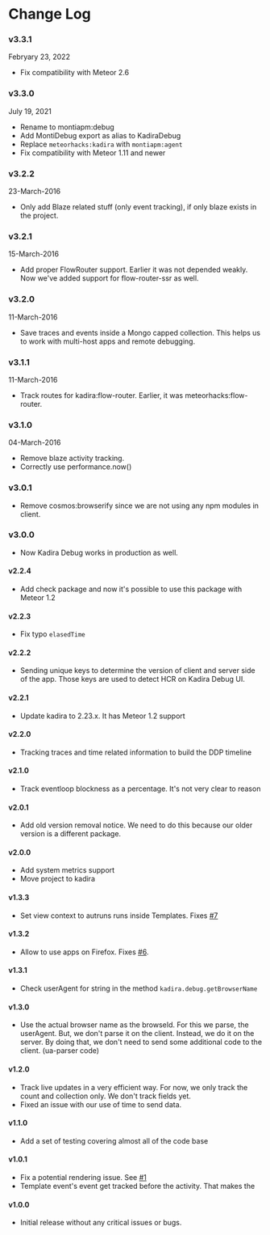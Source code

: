 # Change Log

### v3.3.1
Febryary 23, 2022

* Fix compatibility with Meteor 2.6

### v3.3.0
July 19, 2021

* Rename to montiapm:debug
* Add MontiDebug export as alias to KadiraDebug
* Replace `meteorhacks:kadira` with `montiapm:agent`
* Fix compatibility with Meteor 1.11 and newer

### v3.2.2
23-March-2016

* Only add Blaze related stuff (only event tracking), if only blaze exists in the project.

### v3.2.1
15-March-2016

* Add proper FlowRouter support. Earlier it was not depended weakly. Now we've added support for flow-router-ssr as well.

### v3.2.0
11-March-2016

* Save traces and events inside a Mongo capped collection. This helps us to work with multi-host apps and remote debugging.

### v3.1.1
11-March-2016

* Track routes for kadira:flow-router. Earlier, it was meteorhacks:flow-router.

### v3.1.0
04-March-2016

* Remove blaze activity tracking.
* Correctly use performance.now()

### v3.0.1
* Remove cosmos:browserify since we are not using any npm modules in client.

### v3.0.0
* Now Kadira Debug works in production as well.

#### v2.2.4
* Add check package and now it's possible to use this package with Meteor 1.2

#### v2.2.3
* Fix typo `elasedTime`

#### v2.2.2
* Sending unique keys to determine the version of client and server side of the app. Those keys are used to detect HCR on Kadira Debug UI.

#### v2.2.1
* Update kadira to 2.23.x. It has Meteor 1.2 support

#### v2.2.0
* Tracking traces and time related information to build the DDP timeline

#### v2.1.0
* Track eventloop blockness as a percentage. It's not very clear to reason

#### v2.0.1
* Add old version removal notice. We need to do this because our older version is a different package.

#### v2.0.0
* Add system metrics support
* Move project to kadira

#### v1.3.3
* Set view context to autruns runs inside Templates. Fixes [#7](https://github.com/meteorhacks/kadira-debug/issues/6)

#### v1.3.2

* Allow to use apps on Firefox. Fixes [#6](https://github.com/meteorhacks/kadira-debug/issues/6).

#### v1.3.1

* Check userAgent for string in the method `kadira.debug.getBrowserName`

#### v1.3.0
* Use the actual browser name as the browseId. For this we parse, the userAgent. But, we don't parse it on the client. Instead, we do it on the server. By doing that, we don't need to send some additional code to the client. (ua-parser code)

#### v1.2.0
* Track live updates in a very efficient way. For now, we only track the count and collection only. We don't track fields yet.
* Fixed an issue with our use of time to send data.

#### v1.1.0
* Add a set of testing covering almost all of the code base

#### v1.0.1

* Fix a potential rendering issue. See [#1](https://github.com/meteorhacks/kadira-debug/issues/1)
* Template event's event get tracked before the activity. That makes the

#### v1.0.0

* Initial release without any critical issues or bugs.
